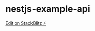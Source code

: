# nestjs-example-api

[Edit on StackBlitz ⚡️](https://stackblitz.com/edit/nestjs-typescript-starter-w8b1yy)